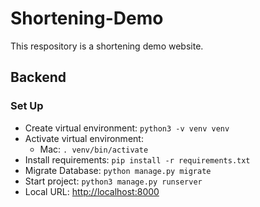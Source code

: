 # Shortening-Demo
This respository is a shortening demo website.

## Backend

### Set Up
- Create virtual environment: `python3 -v venv venv`
- Activate virtual environment:
    - Mac: `. venv/bin/activate`
- Install requirements: `pip install -r requirements.txt`
- Migrate Database: `python manage.py migrate`
- Start project: `python3 manage.py runserver`
- Local URL: [http://localhost:8000](http://localhost:8000)
